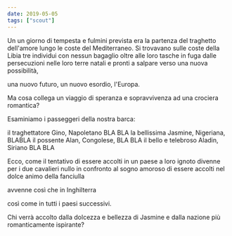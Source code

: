 ```yaml
---
date: 2019-05-05
tags: ["scout"]
---
```

Un un giorno di tempesta e fulmini prevista era la partenza del traghetto dell'amore lungo le coste del Mediterraneo. Si trovavano sulle coste della Libia tre individui con nessun bagaglio oltre alle loro tasche in fuga dalle persecuzioni nelle loro terre natali e pronti a salpare verso una nuova possibilità,

una nuovo futuro, un nuovo esordio, l'Europa.

Ma cosa collega un viaggio di speranza e sopravvivenza ad una crociera romantica?

Esaminiamo i passeggeri della nostra barca:

il traghettatore Gino, Napoletano
BLA BLA
la bellissima Jasmine, Nigeriana,
BLABLA
il possente Alan, Congolese,
BLA BLA
il bello e telebroso Aladin, Siriano
BLA BLA

Ecco, come il tentativo di essere accolti in un paese a loro ignoto divenne per i due cavalieri nullo in confronto al sogno amoroso di essere accolti nel dolce animo della fanciulla

avvenne così che in Inghilterra

così come in tutti i paesi successivi.

Chi verrà accolto dalla dolcezza e bellezza di Jasmine e dalla nazione più romanticamente ispirante?
